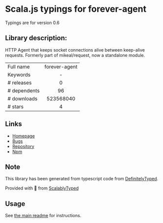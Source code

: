 
# Scala.js typings for forever-agent

Typings are for version 0.6

## Library description:
HTTP Agent that keeps socket connections alive between keep-alive requests. Formerly part of mikeal/request, now a standalone module.

|                    |                 |
| ------------------ | :-------------: |
| Full name          | forever-agent |
| Keywords           | - |
| # releases         | 0 |
| # dependents       | 96 |
| # downloads        | 523568040 |
| # stars            | 4 |

## Links
- [Homepage](https://github.com/mikeal/forever-agent)
- [Bugs](https://github.com/mikeal/forever-agent/issues)
- [Repository](https://github.com/mikeal/forever-agent)
- [Npm](https://www.npmjs.com/package/forever-agent)
    


## Note
This library has been generated from typescript code from [DefinitelyTyped](https://definitelytyped.org).

Provided with :purple_heart: from [ScalablyTyped](https://github.com/oyvindberg/ScalablyTyped)

## Usage
See [the main readme](../../readme.md) for instructions.


